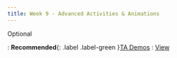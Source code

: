 ```yaml
---
title: Week 9 - Advanced Activities & Animations
---
```



Optional

: **Recommended**{: .label .label-green }[TA Demos](https://github.com/Shogz-Labs/EECS4443_W25_Assets/tree/main/ta_recitations/demos)
  : [View](https://github.com/Shogz-Labs/EECS4443_W25_Assets/blob/main/ta_recitations/demos/DemoDrawables.zip)